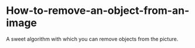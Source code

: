 # How-to-remove-an-object-from-an-image
A sweet algorithm with which you can remove objects from the picture. 

